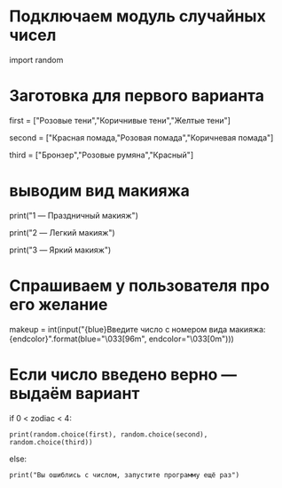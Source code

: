 # Подключаем модуль случайных чисел 
import random

 
# Заготовка для первого варианта

first = ["Розовые тени","Коричнивые тени","Желтые тени"]

 
second = ["Красная помада,"Розовая помада","Коричневая помада"]


 
third = ["Бронзер","Розовые румяна","Красный"]

 
# выводим вид макияжа

print("1 — Праздничный макияж")

print("2 — Легкий макияж")

print("3 — Яркий макияж")



 
# Спрашиваем у пользователя про его желание

makeup = int(input("{blue}Введите число с номером вида макияжа: {endcolor}".format(blue="\033[96m", endcolor="\033[0m")))

 
# Если число введено верно — выдаём вариант

if 0 < zodiac < 4:

    print(random.choice(first), random.choice(second), random.choice(third))

else:

    print("Вы ошиблись с числом, запустите программу ещё раз")
